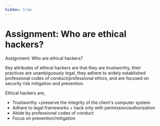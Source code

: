 ```yaml
---
hidden: true
---
```


# Assignment: Who are ethical hackers?

Assignment: Who are ethical hackers?

Key attributes of ethical hackers are that they are trustworthy, their practices are unambiguously legal, they adhere to widely established professional codes of conduct/professional ethics, and are focused on security risk mitigation and prevention.

Ethical hackers are,

* Trustworthy +preserve the integrity of the client's computer system
* Adhere to legal frameworks + hack only with permission/authorization
* Abide by professional codes of conduct
* Focus on prevention/mitigation
